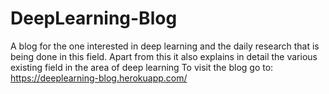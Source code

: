 # DeepLearning-Blog
A blog for the one interested in deep learning and the daily research that is being done in this field. Apart from this it also explains in detail the various existing field in the area of deep learning
To visit the blog go to: https://deeplearning-blog.herokuapp.com/
